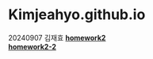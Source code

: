 # Kimjeahyo.github.io

20240907 김재효 [**homework2**](https://Kimjeahyo.github.io/homework2.html) <br/>
              [**homework2-2**](https://Kimjeahyo.github.io/homework2-2.html)<br/>
              

